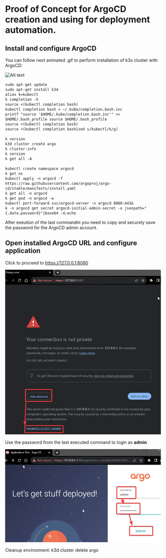 # Proof of Concept for ArgoCD creation and using for deployment automation.

## Install and configure ArgoCD
You can follow next animated .gif to perform installation of k3s cluster with ArgoCD:

![Alt text](624466.gif)

    sudo apt-get update
    sudo apt-get install k3d
    alias k=kubectl
	k completion -h
    source <(kubectl completion bash)
    kubectl completion bash > ~/.kube/completion.bash.inc  
	printf "source '$HOME/.kube/completion.bash.inc'" >> $HOME/.bash_profile source $HOME/.bash_profile
	source <(kubectl completion bash)
	source <(kubectl completion bash|sed s/kubectl/k/g)

	k version
	k3d cluster create argo
	k cluster-info
	k version
	k get all -A

	kubectl create namespace argocd
	k get ns
	kubectl apply -n argocd -f https://raw.githubusercontent.com/argoproj/argo-cd/stable/manifests/install.yaml
	k get all -n argocd
	k get pod -n argocd -w
	kubectl port-forward svc/argocd-server -n argocd 8080:443&
	k -n argocd get secret argocd-initial-admin-secret -o jsonpath="{.data.password}"|base64 -d;echo

After exeution of the last commandm you need to copy and securely save the password for the ArgoCD admin account.

## Open installed ArgoCD URL and configure application
Click to proceed to https://127.0.0.1:8080

![Alt text](image.png)

Use the password from the last executed command to login as **admin**

![Alt text](image-1.png)

Cleanup environment:
	k3d cluster delete argo
